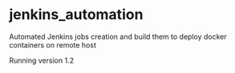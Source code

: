 # jenkins_automation
Automated Jenkins jobs creation and build them to deploy docker containers on remote host

Running version 1.2

